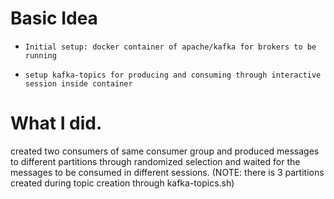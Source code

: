 ﻿# Basic Idea
-     Initial setup: docker container of apache/kafka for brokers to be running
-     setup kafka-topics for producing and consuming through interactive session inside container

# What I did.
created two consumers of same consumer group and produced messages to different partitions through randomized selection and waited for the messages to be consumed in different sessions.
(NOTE: there is 3 partitions created during topic creation through kafka-topics.sh)
